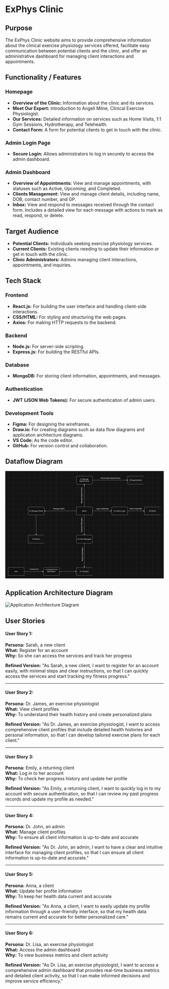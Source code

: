 # ExPhys Clinic

## Purpose
The ExPhys Clinic website aims to provide comprehensive information about the clinical exercise physiology services offered, facilitate easy communication between potential clients and the clinic, and offer an administrative dashboard for managing client interactions and appointments.

## Functionality / Features
### Homepage
- **Overview of the Clinic:** Information about the clinic and its services.
- **Meet Our Expert:** Introduction to Angeli Milne, Clinical Exercise Physiologist.
- **Our Services:** Detailed information on services such as Home Visits, 1:1 Gym Sessions, Hydrotherapy, and Telehealth.
- **Contact Form:** A form for potential clients to get in touch with the clinic.

### Admin Login Page
- **Secure Login:** Allows administrators to log in securely to access the admin dashboard.

### Admin Dashboard
- **Overview of Appointments:** View and manage appointments, with statuses such as Active, Upcoming, and Completed.
- **Clients Management:** View and manage client details, including name, DOB, contact number, and GP.
- **Inbox:** View and respond to messages received through the contact form. Includes a detailed view for each message with actions to mark as read, respond, or delete.

## Target Audience
- **Potential Clients:** Individuals seeking exercise physiology services.
- **Current Clients:** Existing clients needing to update their information or get in touch with the clinic.
- **Clinic Administrators:** Admins managing client interactions, appointments, and inquiries.

## Tech Stack
### Frontend
- **React.js:** For building the user interface and handling client-side interactions.
- **CSS/HTML:** For styling and structuring the web pages.
- **Axios:** For making HTTP requests to the backend.

### Backend
- **Node.js:** For server-side scripting.
- **Express.js:** For building the RESTful APIs.

### Database
- **MongoDB:** For storing client information, appointments, and messages.

### Authentication
- **JWT (JSON Web Tokens):** For secure authentication of admin users.

### Development Tools
- **Figma:** For designing the wireframes.
- **Draw.io:** For creating diagrams such as data flow diagrams and application architecture diagrams.
- **VS Code:** As the code editor.
- **GitHub:** For version control and collaboration.

## Dataflow Diagram

![dataflow](./docs/image.png)

## Application Architecture Diagram

![Application Architecture Diagram](image-1.png)

## User Stories

#### User Story 1:
**Persona:** Sarah, a new client  
**What:** Register for an account  
**Why:** So she can access the services and track her progress

**Refined Version:**
"As Sarah, a new client, I want to register for an account easily, with minimal steps and clear instructions, so that I can quickly access the services and start tracking my fitness progress."

---

#### User Story 2:
**Persona:** Dr. James, an exercise physiologist  
**What:** View client profiles  
**Why:** To understand their health history and create personalized plans

**Refined Version:**
"As Dr. James, an exercise physiologist, I want to access comprehensive client profiles that include detailed health histories and personal information, so that I can develop tailored exercise plans for each client."

---

#### User Story 3:
**Persona:** Emily, a returning client  
**What:** Log in to her account  
**Why:** To check her progress history and update her profile

**Refined Version:**
"As Emily, a returning client, I want to quickly log in to my account with secure authentication, so that I can review my past progress records and update my profile as needed."

---

#### User Story 4:
**Persona:** Dr. John, an admin  
**What:** Manage client profiles  
**Why:** To ensure all client information is up-to-date and accurate

**Refined Version:**
"As Dr. John, an admin, I want to have a clear and intuitive interface for managing client profiles, so that I can ensure all client information is up-to-date and accurate."

---

#### User Story 5:
**Persona:** Anna, a client  
**What:** Update her profile information  
**Why:** To keep her health data current and accurate

**Refined Version:**
"As Anna, a client, I want to easily update my profile information through a user-friendly interface, so that my health data remains current and accurate for better personalized care."

---

#### User Story 6:
**Persona:** Dr. Lisa, an exercise physiologist  
**What:** Access the admin dashboard  
**Why:** To view business metrics and client activity

**Refined Version:**
"As Dr. Lisa, an exercise physiologist, I want to access a comprehensive admin dashboard that provides real-time business metrics and detailed client activity, so that I can make informed decisions and improve service efficiency."


